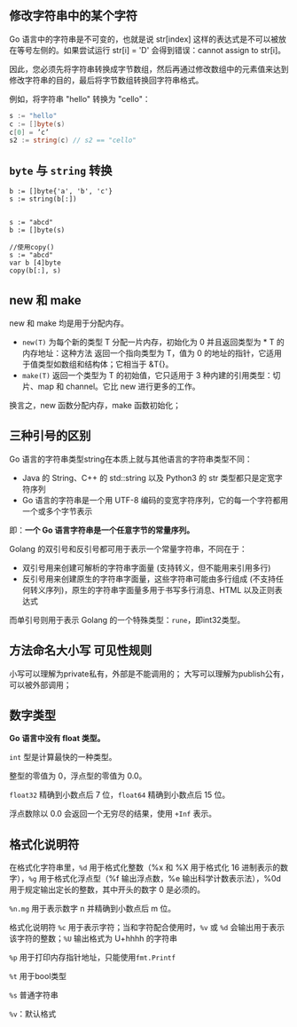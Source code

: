




## 修改字符串中的某个字符

Go 语言中的字符串是不可变的，也就是说 str[index] 这样的表达式是不可以被放在等号左侧的。如果尝试运行 str[i] = 'D' 会得到错误：cannot assign to str[i]。

因此，您必须先将字符串转换成字节数组，然后再通过修改数组中的元素值来达到修改字符串的目的，最后将字节数组转换回字符串格式。

例如，将字符串 "hello" 转换为 "cello"：

```go
s := "hello"
c := []byte(s)
c[0] = ’c’
s2 := string(c) // s2 == "cello"
```


## `byte` 与 `string` 转换

```
b := []byte{'a', 'b', 'c'}
s := string(b[:])


s := "abcd"
b := []byte(s)

//使用copy()
s := "abcd"
var b [4]byte
copy(b[:], s)
```


## new 和 make

new 和 make 均是用于分配内存。

- `new(T)` 为每个新的类型 T 分配一片内存，初始化为 0 并且返回类型为 * T 的内存地址：这种方法 返回一个指向类型为 T，值为 0 的地址的指针，它适用于值类型如数组和结构体；它相当于 &T{}。
- `make(T)` 返回一个类型为 T 的初始值，它只适用于 3 种内建的引用类型：切片、map 和 channel。它比 new 进行更多的工作。

换言之，new 函数分配内存，make 函数初始化；

## 三种引号的区别

Go 语言的字符串类型string在本质上就与其他语言的字符串类型不同：

- Java 的 String、C++ 的 std::string 以及 Python3 的 str 类型都只是定宽字符序列
- Go 语言的字符串是一个用 UTF-8 编码的变宽字符序列，它的每一个字符都用一个或多个字节表示

即：**一个 Go 语言字符串是一个任意字节的常量序列。**

Golang 的双引号和反引号都可用于表示一个常量字符串，不同在于：

- 双引号用来创建可解析的字符串字面量 (支持转义，但不能用来引用多行)
- 反引号用来创建原生的字符串字面量，这些字符串可能由多行组成 (不支持任何转义序列)，原生的字符串字面量多用于书写多行消息、HTML 以及正则表达式

而单引号则用于表示 Golang 的一个特殊类型：`rune`，即int32类型。


## 方法命名大小写  可见性规则

小写可以理解为private私有，外部是不能调用的；
大写可以理解为publish公有，可以被外部调用；


## 数字类型

**Go 语言中没有 float 类型。**

`int` 型是计算最快的一种类型。

整型的零值为 0，浮点型的零值为 0.0。

`float32` 精确到小数点后 7 位，`float64` 精确到小数点后 15 位。

浮点数除以 0.0 会返回一个无穷尽的结果，使用 `+Inf` 表示。


## 格式化说明符

在格式化字符串里，`%d` 用于格式化整数（%x 和 %X 用于格式化 16 进制表示的数字），`%g` 用于格式化浮点型（%f 输出浮点数，%e 输出科学计数表示法），%0d 用于规定输出定长的整数，其中开头的数字 0 是必须的。

`%n.mg` 用于表示数字 n 并精确到小数点后 m 位。

格式化说明符 `%c` 用于表示字符；当和字符配合使用时，`%v` 或 `%d` 会输出用于表示该字符的整数；`%U` 输出格式为 U+hhhh 的字符串

`%p` 用于打印内存指针地址，只能使用`fmt.Printf`

`%t` 用于bool类型

`%s`  普通字符串

`%v`：默认格式